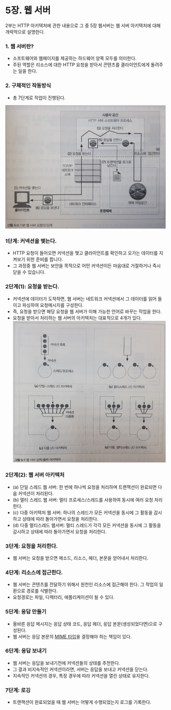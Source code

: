 # 5장. 웹 서버

2부는 HTTP 아키텍처에 관한 내용으로 그 중 5장 웹서버는 웹 서버 아키텍처에 대해 개략적으로 설명한다.

### 1. 웹 서버란?

- 소프트웨어와 웹페이지를 제공하는 하드웨어 양쪽 모두를 의미한다.
- 주된 역할은 리소스에 대한 HTTP 요청을 받아서 콘텐츠를 클라이언트에게 돌려주는 일을 한다.

### 2. 구체적인 작동방식

- 총 7단계로 작업이 진행된다.

![](README_assets/2022-12-11-21-45-26-image.png)

### 1단계: 커넥션을 맺는다.

- HTTP 요청이 들어오면 커넥션을 맺고 클라이언트를 확인하고 오가는 데이터를 지켜보기 위한 준비를 합니다.
- 그 과정중 웹 서버는 보안을 목적으로 어떤 커넥션이든 마음대로 거절하거나 즉시 닫을 수 있습니다.

### 2단계(1): 요청을 받는다.

- 커넥션에 데이터가 도착하면, 웹 서버는 네트워크 커넥션에서 그 데이터를 읽어 들이고 파싱하여 요청메시지를 구성한다.
- 즉, 요청을 받으면 해당 요청을 웹 서버가 이해 가능한 언어로 바꾸는 작업을 한다.
- 요청을 받아서 처리하는 웹 서버의 아키텍처는 대표적으로 4개가 있다.
![](README_assets/2022-12-11-21-51-57-image.png)


### 2단계(2): 웹 서버 아키텍처
- (a) 단일 스레드 웹 서버: 한 번에 하나씩 요청을 처리하며 트랜잭션이 완료되면 다음 커넥션이 처리된다.
- (b) 멀티 스레드 웹 서버: 멀티 프로세스/스레드를 사용하여 동시에 여러 요청 처리한다.
- (c) 다중 아키텍처 웹 서버: 하나의 스레드가 모든 커넥션을 동시에 그 활동을 감시하고 상태에 따라 돌아가면서 요청을 처리한다.
- (d) 다중 멀티스레드 웹서버: 멀티 스레드가 각각 모든 커넥션을 동시에 그 활동을 감시하고 상태에 따라 돌아가면서 요청을 처리한다.

### 3단계: 요청을 처리한다.
- 웹 서버는 요청을 받으면 메소드, 리소스, 헤더, 본문을 얻어내서 처리한다.

### 4단계: 리소스에 접근한다.
- 웹 서버는 콘텐츠를 전달하기 위해서 원천인 리소스에 접근해야 한다. 그 작업의 일환으로 경로를 식별한다. 
- 요청경로는 파일, 디렉터리, 애플리케이션이 될 수 있다.

### 5단계: 응답 만들기
- 올바른 응답 메시지는 응답 상태 코드, 응답 헤더, 응답 본문(생성되었다면)으로 구성된다.
- 웹 서버는 응답 본문의 <a href="https://velog.io/@aerirang647/MIME-type%EC%9D%B4%EB%9E%80" target="_blank">MIME 타입</a>을 결정해야 하는 책임이 있다.

### 6단계: 응답 보내기
- 웹 서버는 응답을 보내기전에 커넥션들의 상태를 추천한다.
- 그 결과 비지속적인 커넥션이라면, 서버는 응답을 보내고 커넥션을 닫는다.
- 지속적인 커넥션의 경우, 특정 경우에 따라 커넥션을 열린 상태로 유지한다.

### 7단계: 로깅
- 트랜잭션이 완료되었을 때 웹 서버는 어떻게 수행되었는지 로그를 기록한다.
